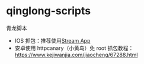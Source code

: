 # qinglong-scripts

青龙脚本

- IOS 抓包：推荐使用[Stream App](https://apps.apple.com/us/app/stream-network-debug-tool/id1312141691)
- 安卓使用 httpcanary（小黄鸟）免 root 抓包教程：https://www.kejiwanjia.com/jiaocheng/67288.html
